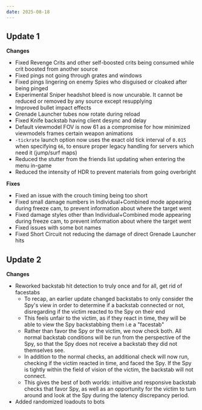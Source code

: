 ```yaml
---
date: 2025-08-18
---
```


## Update 1

**Changes**

* Fixed Revenge Crits and other self-boosted crits being consumed while crit boosted from another source
* Fixed pings not going through grates and windows
* Fixed pings lingering on enemy Spies who disguised or cloaked after being pinged
* Experimental Sniper headshot bleed is now uncurable. It cannot be reduced or removed by any source except resupplying
* Improved bullet impact effects
* Grenade Launcher tubes now rotate during reload
* Fixed Knife backstab having client desync and delay
* Default viewmodel FOV is now 61 as a compromise for how minimized viewmodels frames certain weapon animations
* `-tickrate` launch option now uses the exact old tick interval of `0.015` when specifying `66`, to ensure proper legacy handling for servers which need it (jump/surf maps)
* Reduced the stutter from the friends list updating when entering the menu in-game
* Reduced the intensity of HDR to prevent materials from going overbright

**Fixes**

* Fixed an issue with the crouch timing being too short
* Fixed small damage numbers in Individual+Combined mode appearing during freeze cam, to prevent information about where the target went
* Fixed damage styles other than Individual+Combined mode appearing during freeze cam, to prevent information about where the target went
* Fixed issues with some bot names
* Fixed Short Circuit not reducing the damage of direct Grenade Launcher hits

## Update 2

**Changes**

* Reworked backstab hit detection to truly once and for all, get rid of facestabs
  * To recap, an earlier update changed backstabs to only consider the Spy's view in order to determine if a backstab connected or not, disregarding if the victim reacted to the Spy on their end
  * This feels unfair to the victim, as if they react in time, they will be able to view the Spy backstabbing them i.e a "facestab"
  * Rather than favor the Spy or the victim, we now check both. All normal backstab conditions will be run from the perspective of the Spy, so that the Spy does not receive a backstab they did not themselves see.
  * In addition to the normal checks, an additional check will now run, checking if the victim reacted in time, and faced the Spy. If the Spy is tightly within the field of vision of the victim, the backstab will not connect.
  * This gives the best of both worlds: intuitive and responsive backstab checks that favor Spy, as well as an opportunity for the victim to turn around and look at the Spy during the latency discrepancy period.
* Added randomized loadouts to bots

